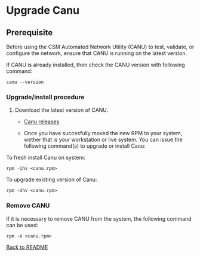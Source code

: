 # Upgrade Canu

## Prerequisite

Before using the CSM Automated Network Utility (CANU) to test, validate, or configure the network, ensure that CANU is running on the latest version. 

If CANU is already installed, then check the CANU version with following command: 

```text
canu --version
```

### Upgrade/install procedure

1. Download the latest version of CANU.  

   * [Canu releases](https://github.com/Cray-HPE/canu/releases)

   * Once you have succesfully moved the new RPM to your system, wether that is your workstation or live system. You can issue the following command(s) to upgrade or install Canu:   


To fresh install Canu on system: 

```text
rpm -ihv <canu.rpm>
```

To upgrade existing version of Canu: 

```text
rpm -Uhv <canu.rpm>
```

### Remove CANU

If it is necessary to remove CANU from the system, the following command can be used:

```text
rpm -e <canu.rpm>
```

[Back to README](index.md)

